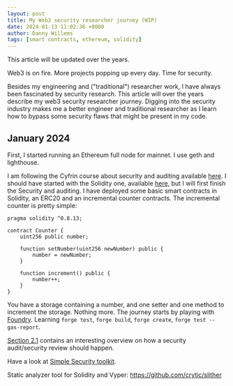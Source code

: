 ```yaml
---
layout: post
title: My Web3 security researcher journey (WIP)
date: 2024-01-13 11:02:36 +0000
author: Danny Willems
tags: [smart contracts, ethereum, solidity]
---
```



This article will be updated over the years.

Web3 is on fire.
More projects popping up every day.
Time for security.

Besides my engineering and ("traditional") researcher work, I have always been fascinated by security research.
This article will over the years describe my web3 security researcher journey.
Digging into the security industry makes me a better engineer and traditional
researcher as I learn how to bypass some security flaws that might be present in
my code.

## January 2024

First, I started running an Ethereum full node for mainnet. I use geth and lighthouse.

I am following the Cyfrin course about security and auditing available [here](https://github.com/Cyfrin/security-and-auditing-full-course-s23).
I should have started with the Solidity one, available [here](https://www.youtube.com/watch?v=GWLxIYAIMqQ&list=PL2-Nvp2Kn0FPH2xU3IbKrrkae-VVXs1vk), but I will first finish the Security and auditing.
I have deployed some basic smart contracts in Solidity, an ERC20 and an incremental counter contracts.
The incremental counter is pretty simple:
```solidity
pragma solidity ^0.8.13;

contract Counter {
    uint256 public number;

    function setNumber(uint256 newNumber) public {
        number = newNumber;
    }

    function increment() public {
        number++;
    }
}
```

You have a storage containing a number, and one setter and one method to increment the storage. Nothing more.
The journey starts by playing with [Foundry](https://github.com/foundry-rs/foundry).
Learning `forge test`, `forge build`, `forge create`, `forge test --gas-report`.

[Section 2.1](https://updraft.cyfrin.io/courses/security/audit/what-is-an-audit)
contains an interesting overview on how a security audit/security review should
happen.

Have a look at [Simple Security toolkit](https://github.com/nascentxyz/simple-security-toolkit).

Static analyzer tool for Solidity and Vyper: https://github.com/crytic/slither
